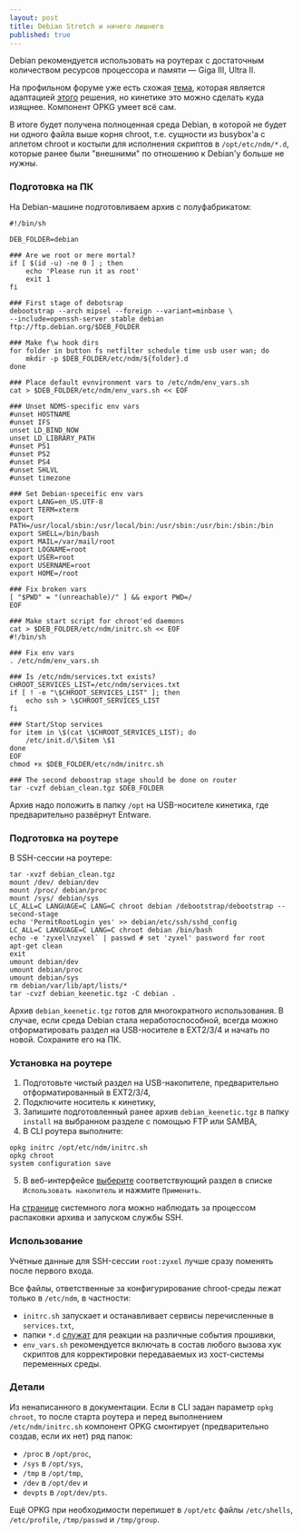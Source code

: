 ```yaml
---
layout: post
title: Debian Stretch и ничего лишнего
published: true
---
```

<p class="message">
Debian рекомендуется использовать на роутерах с достаточным количеством ресурсов процессора и памяти — Giga III, Ultra II.
</p>

На профильном форуме уже есть схожая [тема](https://forum.keenetic.net/topic/458-debian-stable/), которая является адаптацией [этого](https://github.com/DontBeAPadavan/chroot-debian) решения, но кинетике это можно сделать куда изящнее. Компонент OPKG умеет всё сам.

В итоге будет получена полноценная среда Debian, в которой не будет ни одного файла выше корня chroot, т.е. сущности из busybox'а с аплетом chroot и костыли для исполнения скриптов в `/opt/etc/ndm/*.d`, которые ранее были "внешними" по отношению к Debian'у больше не нужны.

### Подготовка на ПК

На Debian-машине подготовливаем архив с полуфабрикатом:
```
#!/bin/sh

DEB_FOLDER=debian

### Are we root or mere mortal?
if [ $(id -u) -ne 0 ] ; then
    echo 'Please run it as root'
    exit 1
fi

### First stage of debotsrap
debootstrap --arch mipsel --foreign --variant=minbase \
--include=openssh-server stable debian ftp://ftp.debian.org/$DEB_FOLDER

### Make f\w hook dirs
for folder in button fs netfilter schedule time usb user wan; do
    mkdir -p $DEB_FOLDER/etc/ndm/${folder}.d
done

### Place default evnvironment vars to /etc/ndm/env_vars.sh
cat > $DEB_FOLDER/etc/ndm/env_vars.sh << EOF

### Unset NDMS-specific env vars
#unset HOSTNAME
#unset IFS
unset LD_BIND_NOW
unset LD_LIBRARY_PATH
#unset PS1
#unset PS2
#unset PS4
#unset SHLVL
#unset timezone

### Set Debian-speceific env vars
export LANG=en_US.UTF-8
export TERM=xterm
export PATH=/usr/local/sbin:/usr/local/bin:/usr/sbin:/usr/bin:/sbin:/bin
export SHELL=/bin/bash
export MAIL=/var/mail/root
export LOGNAME=root
export USER=root
export USERNAME=root
export HOME=/root

### Fix broken vars
[ "$PWD" = "(unreachable)/" ] && export PWD=/
EOF

### Make start script for chroot'ed daemons
cat > $DEB_FOLDER/etc/ndm/initrc.sh << EOF
#!/bin/sh

### Fix env vars
. /etc/ndm/env_vars.sh

### Is /etc/ndm/services.txt exists?
CHROOT_SERVICES_LIST=/etc/ndm/services.txt
if [ ! -e "\$CHROOT_SERVICES_LIST" ]; then
    echo ssh > \$CHROOT_SERVICES_LIST
fi

### Start/Stop services
for item in \$(cat \$CHROOT_SERVICES_LIST); do
    /etc/init.d/\$item \$1
done
EOF
chmod +x $DEB_FOLDER/etc/ndm/initrc.sh

### The second deboostrap stage should be done on router
tar -cvzf debian_clean.tgz $DEB_FOLDER
```

Архив надо положить в папку `/opt` на USB-носителе кинетика, где предварительно развёрнут Entware.

### Подготовка на роутере

В SSH-сессии на роутере:
```
tar -xvzf debian_clean.tgz
mount /dev/ debian/dev
mount /proc/ debian/proc
mount /sys/ debian/sys
LC_ALL=C LANGUAGE=C LANG=C chroot debian /debootstrap/debootstrap --second-stage
echo 'PermitRootLogin yes' >> debian/etc/ssh/sshd_config
LC_ALL=C LANGUAGE=C LANG=C chroot debian /bin/bash
echo -e 'zyxel\nzyxel` | passwd # set 'zyxel' password for root
apt-get clean
exit
umount debian/dev
umount debian/proc
umount debian/sys
rm debian/var/lib/apt/lists/*
tar -cvzf debian_keenetic.tgz -С debian .
```

Архив `debian_keenetic.tgz` готов для многократного использования. В случае, если среда Debian стала неработоспособной, всегда можно отформатировать раздел на USB-носителе в EXT2/3/4 и начать по новой. Сохраните его на ПК.

### Установка на роутере

1. Подготовьте чистый раздел на USB-накопителе, предварительно отформатированный в EXT2/3/4, 
2. Подключите носитель к кинетику,
3. Запишите подготовленный ранее архив `debian_keenetic.tgz` в папку `install` на выбранном разделе с помощью FTP или SAMBA,
4. В CLI роутера выполните:
```
opkg initrc /opt/etc/ndm/initrc.sh
opkg chroot
system configuration save
```
5. В веб-интерфейсе [выберите](http://my.keenetic.net/#usb.opkg) соответствующий раздел в списке `Использовать накопитель` и нажмите `Применить`.

На [странице](http://my.keenetic.net/#tools.log) системного лога можно наблюдать за процессом распаковки архива и запуском службы SSH. 

### Использование 

Учётные данные для SSH-сессии `root:zyxel` лучше сразу поменять после первого входа. 

Все файлы, ответственные за конфигурирование chroot-среды лежат только в `/etc/ndm`, в частности:
- `initrc.sh` запускает и останавливает сервисы перечисленные в `services.txt`,
- папки `*.d` [служат](https://github.com/ndmsystems/packages/wiki/Opkg-Component#hook-scripts) для реакции на различные события прошивки,
- `env_vars.sh` рекомендуется включать в состав любого вызова хук скриптов для корректировки передаваемых из хост-системы переменных среды.

### Детали

Из ненаписанного в документации. Если в CLI задан параметр `opkg chroot`, то после старта роутера и перед выполнением `/etc/ndm/initrc.sh` компонент OPKG смонтирует (предварительно создав, если их нет) ряд папок:

- `/proc` в `/opt/proc`,
- `/sys` в `/opt/sys`,
- `/tmp` в `/opt/tmp`,
- `/dev` в `/opt/dev` и
- `devpts` в `/opt/dev/pts`.

Ещё OPKG при необходимости перепишет в `/opt/etc` файлы `/etc/shells`, `/etc/profile`, `/tmp/passwd` и `/tmp/group`.

